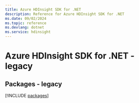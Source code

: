 ```yaml
---
title: Azure HDInsight SDK for .NET
description: Reference for Azure HDInsight SDK for .NET
ms.date: 09/02/2024
ms.topic: reference
ms.devlang: dotnet
ms.service: hdinsight
---
```

# Azure HDInsight SDK for .NET - legacy
## Packages - legacy
[!INCLUDE [packages](hdinsight-index.md)]